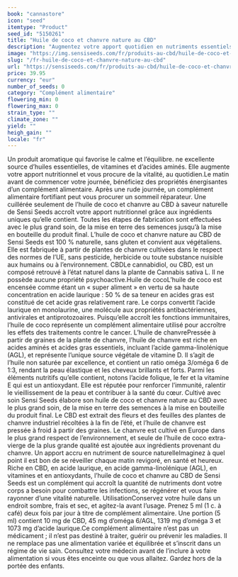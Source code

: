 ```yaml
---
book: "cannastore"
icon: "seed"
itemtype: "Product"
seed_id: "5150261"
title: "Huile de coco et chanvre nature au CBD"
description: "Augmentez votre apport quotidien en nutriments essentiels avec l’huile de coco et chanvre nature au CBD de Sensi Seeds. Achetez-en aujourd’hui."
image: "https://img.sensiseeds.com/fr/produits-au-cbd/huile-de-coco-et-chanvre-nature-au-cbd-500ml-image.png"
slug: "/fr-huile-de-coco-et-chanvre-nature-au-cbd"
url: "https://sensiseeds.com/fr/produits-au-cbd/huile-de-coco-et-chanvre-nature-au-cbd-500ml?a_aid=cannastore"
price: 39.95
currency: "eur"
number_of_seeds: 0
category: "Complément alimentaire"
flowering_min: 0
flowering_max: 0
strain_type: ""
climate_zone: ""
yield: ""
heigh_gain: ""
locale: "fr"
---
```

Un produit aromatique qui favorise le calme et l’équilibre.
ne excellente source d’huiles essentielles, de vitamines et d’acides aminés. Elle augmente votre apport nutritionnel et vous procure de la vitalité, au quotidien.Le matin avant de commencer votre journée, bénéficiez des propriétés énergisantes d’un complément alimentaire. Après une rude journée, un complément alimentaire fortifiant peut vous procurer un sommeil réparateur. Une cuillérée seulement de l’huile de coco et chanvre au CBD à saveur naturelle de Sensi Seeds accroît votre apport nutritionnel grâce aux ingrédients uniques qu’elle contient. Toutes les étapes de fabrication sont effectuées avec le plus grand soin, de la mise en terre des semences jusqu’à la mise en bouteille du produit final. L’huile de coco et chanvre nature au CBD de Sensi Seeds est 100 % naturelle, sans gluten et convient aux végétaliens. Elle est fabriquée à partir de plantes de chanvre cultivées dans le respect des normes de l’UE, sans pesticide, herbicide ou toute substance nuisible aux humains ou à l’environnement. CBDLe cannabidiol, ou CBD, est un composé retrouvé à l’état naturel dans la plante de Cannabis sativa L. Il ne possède aucune propriété psychoactive.Huile de cocoL’huile de coco est encensée comme étant un « super aliment » en vertu de sa haute concentration en acide laurique : 50 % de sa teneur en acides gras est constitué de cet acide gras relativement rare. Le corps convertit l’acide laurique en monolaurine, une molécule aux propriétés antibactériennes, antivirales et antiprotozoaires. Puisqu’elle accroît les fonctions immunitaires, l’huile de coco représente un complément alimentaire utilisé pour accroître les effets des traitements contre le cancer. L’huile de chanvrePressée à partir de graines de la plante de chanvre, l’huile de chanvre est riche en acides aminés et acides gras essentiels, incluant l’acide gamma-linolénique (AGL), et représente l’unique source végétale de vitamine D. Il s’agit de l’huile non saturée par excellence, et contient un ratio oméga 3/oméga 6 de 1:3, rendant la peau élastique et les cheveux brillants et forts. Parmi les éléments nutritifs qu’elle contient, notons l’acide folique, le fer et la vitamine E qui est un antioxydant. Elle est réputée pour renforcer l’immunité, ralentir le vieillissement de la peau et contribuer à la santé du cœur. Cultivé avec soin Sensi Seeds élabore son huile de coco et chanvre nature au CBD avec le plus grand soin, de la mise en terre des semences à la mise en bouteille du produit final. Le CBD est extrait des fleurs et des feuilles des plantes de chanvre industriel récoltées à la fin de l’été, et l’huile de chanvre est pressée à froid à partir des graines. Le chanvre est cultivé en Europe dans le plus grand respect de l’environnement, et seule de l’huile de coco extra-vierge de la plus grande qualité est ajoutée aux ingrédients provenant du chanvre. Un apport accru en nutriment de source naturelleImaginez à quel point il est bon de se réveiller chaque matin revigoré, en santé et heureux. Riche en CBD, en acide laurique, en acide gamma-linolénique (AGL), en vitamines et en antioxydants, l’huile de coco et chanvre au CBD de Sensi Seeds est un complément qui accroît la quantité de nutriments dont votre corps a besoin pour combattre les infections, se régénérer et vous faire rayonner d’une vitalité naturelle. UtilisationConservez votre huile dans un endroit sombre, frais et sec, et agitez-la avant l’usage. Prenez 5 ml (1 c. à café) deux fois par jour à titre de complément alimentaire. Une portion (5 ml) contient 10 mg de CBD, 45 mg d’oméga 6/AGL, 1319 mg d’oméga 3 et 1073 mg d’acide laurique.Ce complément alimentaire n’est pas un médicament ; il n’est pas destiné à traiter, guérir ou prévenir les maladies. Il ne remplace pas une alimentation variée et équilibrée et s’inscrit dans un régime de vie sain. Consultez votre médecin avant de l’inclure à votre alimentation si vous êtes enceinte ou que vous allaitez. Gardez hors de la portée des enfants.
